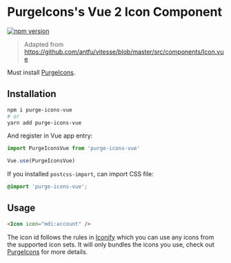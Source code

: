 # PurgeIcons's Vue 2 Icon Component

[![npm version](https://img.shields.io/npm/v/purge-icons-vue?style=flat-square)](https://www.npmjs.com/package/purge-icons-vue)

> Adapted from https://github.com/antfu/vitesse/blob/master/src/components/Icon.vue

Must install [PurgeIcons](https://github.com/antfu/purge-icons).

## Installation

```bash
npm i purge-icons-vue
# or
yarn add purge-icons-vue
```

And register in Vue app entry:

```js
import PurgeIconsVue from 'purge-icons-vue'

Vue.use(PurgeIconsVue)
```

If you installed `postcss-import`, can import CSS file:

```css
@import 'purge-icons-vue';
```

## Usage

```html
<Icon icon="mdi:account" />
```

The icon id follows the rules in [Iconify](https://iconify.design/) which you can use any icons from the supported icon sets. It will only bundles the icons you use, check out [PurgeIcons](https://github.com/antfu/purge-icons) for more details.
